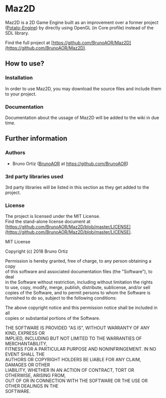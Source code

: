 # Maz2D
Maz2D is a 2D Game Engine built as an improvement over a former project ([Potato-Engine](https://github.com/BrunoAOR/Potato-Engine)) by directly using OpenGL (in Core profile) instead of the SDL library.

Find the full project at [https://github.com/BrunoAOR/Maz2D](https://github.com/BrunoAOR/Maz2D).


## How to use?

### Installation
In order to use Maz2D, you may download the source files and include them to your project.

### Documentation
Documentation about the ussage of Maz2D will be added to the wiki in due time.


## Further information

### Authors
* Bruno Ortiz ([BrunoAOR](https://github.com/BrunoAOR) at https://github.com/BrunoAOR)


### 3rd party libraries used
3rd party libraries will be listed in this section as they get added to the project.


### License
The project is licensed under the MIT License.  
Find the stand-alone license document at [https://github.com/BrunoAOR/Maz2D/blob/master/LICENSE](https://github.com/BrunoAOR/Maz2D/blob/master/LICENSE).

MIT License

Copyright (c) 2018 Bruno Ortiz

Permission is hereby granted, free of charge, to any person obtaining a copy  
of this software and associated documentation files (the "Software"), to deal  
in the Software without restriction, including without limitation the rights  
to use, copy, modify, merge, publish, distribute, sublicense, and/or sell  
copies of the Software, and to permit persons to whom the Software is  
furnished to do so, subject to the following conditions:  

The above copyright notice and this permission notice shall be included in all  
copies or substantial portions of the Software.

THE SOFTWARE IS PROVIDED "AS IS", WITHOUT WARRANTY OF ANY KIND, EXPRESS OR  
IMPLIED, INCLUDING BUT NOT LIMITED TO THE WARRANTIES OF MERCHANTABILITY,  
FITNESS FOR A PARTICULAR PURPOSE AND NONINFRINGEMENT. IN NO EVENT SHALL THE  
AUTHORS OR COPYRIGHT HOLDERS BE LIABLE FOR ANY CLAIM, DAMAGES OR OTHER  
LIABILITY, WHETHER IN AN ACTION OF CONTRACT, TORT OR OTHERWISE, ARISING FROM,  
OUT OF OR IN CONNECTION WITH THE SOFTWARE OR THE USE OR OTHER DEALINGS IN THE  
SOFTWARE.
